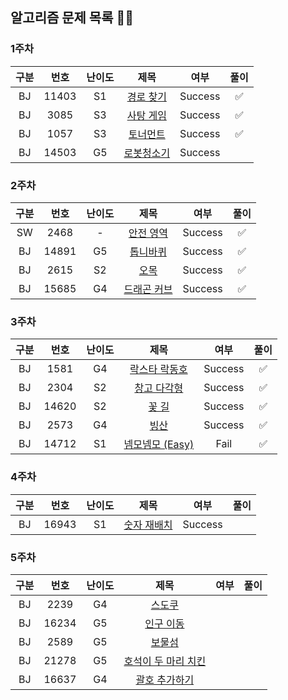 ## 알고리즘 문제 목록 👾👾

### 1주차
| 구분 | 번호 | 난이도 |   제목   | 여부 | 풀이 |
|:---:|:---:|:---:|:-----------------:|:---:|:---:|
| BJ | 11403 | S1  |    <a href="https://www.acmicpc.net/problem/11403">경로 찾기</a> | Success |  ✅  |
| BJ | 3085 | S3  |    <a href="https://www.acmicpc.net/problem/3085">사탕 게임</a> | Success |  ✅  |
| BJ | 1057 | S3  |    <a href="https://www.acmicpc.net/problem/1057">토너먼트</a> | Success |  ✅  |
| BJ | 14503 | G5 | <a href="https://www.acmicpc.net/problem/14503">로봇청소기</a> | Success | |
### 2주차
| 구분 | 번호 | 난이도 |   제목   | 여부 | 풀이 |
|:---:|:---:|:---:|:-----------------:|:---:|:---:|
| SW | 2468 | - | <a href="https://www.acmicpc.net/problem/2468">안전 영역</a> | Success | ✅ |
| BJ | 14891 | G5 | <a href="https://www.acmicpc.net/problem/14891">톱니바퀴</a> | Success | ✅ |
| BJ | 2615 | S2 | <a href = "https://www.acmicpc.net/problem/2615">오목</a> | Success | ✅ |
| BJ | 15685 | G4 | <a href="https://www.acmicpc.net/problem/15685">드래곤 커브</a> | Success | ✅ |
### 3주차
| 구분 | 번호 | 난이도 |   제목   | 여부 | 풀이 |
|:---:|:---:|:---:|:-----------------:|:---:|:---:|
| BJ | 1581 | G4 | <a href="https://www.acmicpc.net/problem/1581">락스타 락동호</a> | Success | ✅ |
| BJ | 2304 | S2 | <a href="https://www.acmicpc.net/problem/2304">창고 다각형</a> | Success | ✅ |
| BJ | 14620 | S2 | <a href="https://www.acmicpc.net/problem/14620">꽃 길</a> | Success | ✅ |
| BJ | 2573 | G4 | <a href="https://www.acmicpc.net/problem/2573">빙산</a> | Success | ✅ |
| BJ | 14712 | S1 | <a href="https://www.acmicpc.net/problem/14712">넴모넴모 (Easy)</a> | Fail | ✅ |

### 4주차
| 구분 | 번호 | 난이도 |   제목   | 여부 | 풀이 |
|:---:|:---:|:---:|:-----------------:|:---:|:---:|
| BJ | 16943 | S1 | <a href="https://www.acmicpc.net/problem/16943">숫자 재배치</a> | Success |  |

### 5주차
| 구분 | 번호 | 난이도 |   제목   | 여부 | 풀이 |
|:---:|:---:|:---:|:-----------------:|:---:|:---:|
| BJ | 2239 | G4 | <a href="https://www.acmicpc.net/problem/2239">스도쿠</a> |  |  |
| BJ | 16234 | G5 | <a href="https://www.acmicpc.net/problem/16234">인구 이동</a> |  |  |
| BJ | 2589 | G5 | <a href="https://www.acmicpc.net/problem/2589">보물섬</a> |  |  |
| BJ | 21278 | G5 | <a href="https://www.acmicpc.net/problem/21278">호석이 두 마리 치킨</a> |  |  |
| BJ | 16637 | G4 | <a href="https://www.acmicpc.net/problem/16637">괄호 추가하기</a> |  |  |
